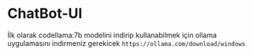 # ChatBot-UI
İlk olarak codellama:7b modelini indirip kullanabilmek için ollama uygulamasını indirmeniz gerekicek 
`https://ollama.com/download/windows`
